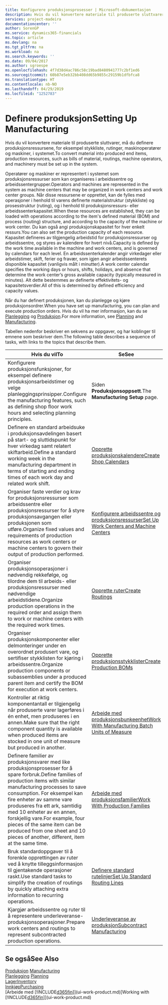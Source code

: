 ```yaml
---
title: Konfigurere produksjonsprosesser | Microsoft-dokumentasjon
description: Hvis du vil konvertere materiale til produserte sluttvarer, må du definere produksjonsressursene, for eksempel stykkliste, rutinger, maskinoperatører og maskiner, i systemet.
services: project-madeira
documentationcenter: ''
author: SorenGP
ms.service: dynamics365-financials
ms.topic: article
ms.devlang: na
ms.tgt_pltfrm: na
ms.workload: na
ms.search.keywords: ''
ms.date: 09/04/2017
ms.author: sgroespe
ms.openlocfilehash: 4f7d38d4ac786c58c19bad8480941777c2bf1ed6
ms.sourcegitcommit: 60b87e5eb32bb408dd65b9855c29159b1dfbfca8
ms.translationtype: HT
ms.contentlocale: nb-NO
ms.lasthandoff: 04/29/2019
ms.locfileid: "1252783"
---
```

# <a name="setting-up-manufacturing"></a><span data-ttu-id="d4261-103">Definere produksjon</span><span class="sxs-lookup"><span data-stu-id="d4261-103">Setting Up Manufacturing</span></span>
<span data-ttu-id="d4261-104">Hvis du vil konvertere materiale til produserte sluttvarer, må du definere produksjonsressursene, for eksempel stykkliste, rutinger, maskinoperatører og maskiner, i systemet.</span><span class="sxs-lookup"><span data-stu-id="d4261-104">To convert material into produced end items, production resources, such as bills of material, routings, machine operators, and machinery must be set up in the system.</span></span>

<span data-ttu-id="d4261-105">Operatører og maskiner er representert i systemet som produksjonsressurser som kan organiseres i arbeidssentre og arbeidssentergrupper.</span><span class="sxs-lookup"><span data-stu-id="d4261-105">Operators and machines are represented in the system as machine centers that may be organized in work centers and work center groups.</span></span> <span data-ttu-id="d4261-106">Når disse ressursene er opprettet, kan de fylles med operasjoner i henhold til varens definerte materialstruktur (stykkliste) og prosesstruktur (ruting), og i henhold til produksjonsressurs- eller arbeidssenterkapasitet.</span><span class="sxs-lookup"><span data-stu-id="d4261-106">When these resources are established, they can be loaded with operations according to the item's defined material (BOM) and process (routing) structure, and according to the capacity of the machine or work center.</span></span> <span data-ttu-id="d4261-107">Du kan også angi produksjonskapasitet for hver enkelt ressurs.</span><span class="sxs-lookup"><span data-stu-id="d4261-107">You can also set the production capacity of each resource.</span></span> <span data-ttu-id="d4261-108">Kapasitet defineres av tilgjengelig arbeidstid for produksjonsressurser og arbeidssentre, og styres av kalendere for hvert nivå.</span><span class="sxs-lookup"><span data-stu-id="d4261-108">Capacity is defined by the work time available in the machine and work centers, and is governed by calendars for each level.</span></span> <span data-ttu-id="d4261-109">En arbeidssenterkalender angir virkedager eller arbeidstimer, skift, ferier og fravær, som igjen angir arbeidssenterets disponible kapasitet (vanligvis målt i minutter).</span><span class="sxs-lookup"><span data-stu-id="d4261-109">A work center calendar specifies the working days or hours, shifts, holidays, and absence that determine the work center’s gross available capacity (typically measured in minutes).</span></span> <span data-ttu-id="d4261-110">Alt dette bestemmes av definerte effektivitets- og kapasitetsverdier.</span><span class="sxs-lookup"><span data-stu-id="d4261-110">All of this is determined by defined efficiency and capacity values.</span></span>  

<span data-ttu-id="d4261-111">Når du har definert produksjonen, kan du planlegge og kjøre produksjonsordrer.</span><span class="sxs-lookup"><span data-stu-id="d4261-111">When you have set up manufacturing, you can plan and execute production orders.</span></span> <span data-ttu-id="d4261-112">Hvis du vil ha mer informasjon, kan du se [Planlegging](production-planning.md) og [Produksjon](production-manage-manufacturing.md).</span><span class="sxs-lookup"><span data-stu-id="d4261-112">For more information, see [Planning](production-planning.md) and [Manufacturing](production-manage-manufacturing.md).</span></span>  

 <span data-ttu-id="d4261-113">Tabellen nedenfor beskriver en sekvens av oppgaver, og har koblinger til emnene som beskriver dem.</span><span class="sxs-lookup"><span data-stu-id="d4261-113">The following table describes a sequence of tasks, with links to the topics that describe them.</span></span>   

|<span data-ttu-id="d4261-114">**Hvis du vil**</span><span class="sxs-lookup"><span data-stu-id="d4261-114">**To**</span></span>|<span data-ttu-id="d4261-115">**Se**</span><span class="sxs-lookup"><span data-stu-id="d4261-115">**See**</span></span>|  
|------------|-------------|  
|<span data-ttu-id="d4261-116">Konfigurere produksjonsfunksjoner, for eksempel definere produksjonsarbeidstimer og velge planleggingsprinsipper.</span><span class="sxs-lookup"><span data-stu-id="d4261-116">Configure the manufacturing features, such as defining shop floor work hours and selecting planning principles.</span></span>|<span data-ttu-id="d4261-117">Siden **Produksjonsoppsett**.</span><span class="sxs-lookup"><span data-stu-id="d4261-117">The **Manufacturing Setup** page.</span></span>|  
|<span data-ttu-id="d4261-118">Definere en standard arbeidsuke i produksjonsavdelingen basert på start- og sluttidspunkt for hver virkedag samt relatert skiftarbeid.</span><span class="sxs-lookup"><span data-stu-id="d4261-118">Define a standard working week in the manufacturing department in terms of starting and ending times of each work day and related work shift.</span></span>|[<span data-ttu-id="d4261-119">Opprette produksjonskalendere</span><span class="sxs-lookup"><span data-stu-id="d4261-119">Create Shop Calendars</span></span>](production-how-to-create-work-center-calendars.md)|  
|<span data-ttu-id="d4261-120">Organiser faste verdier og krav for produksjonsressurser som arbeidssentre eller produksjonsressurser for å styre produksjonsavgangen eller produksjonen som utføre.</span><span class="sxs-lookup"><span data-stu-id="d4261-120">Organize fixed values and requirements of production resources as work centers or machine centers to govern their output of production performed.</span></span>|[<span data-ttu-id="d4261-121">Konfigurere arbeidssentre og produksjonsressurser</span><span class="sxs-lookup"><span data-stu-id="d4261-121">Set Up Work Centers and Machine Centers</span></span>](production-how-to-set-up-work-and-machine-centers.md)|
|<span data-ttu-id="d4261-122">Organiser produksjonsoperasjoner i nødvendig rekkefølge, og tilordne dem til arbeids- eller produksjonsressurser med nødvendige arbeidstidene.</span><span class="sxs-lookup"><span data-stu-id="d4261-122">Organize production operations in the required order and assign them to work or machine centers with the required work times.</span></span>|[<span data-ttu-id="d4261-123">Opprette ruter</span><span class="sxs-lookup"><span data-stu-id="d4261-123">Create Routings</span></span>](production-how-to-create-routings.md)|
|<span data-ttu-id="d4261-124">Organiser produksjonskomponenter eller delmonteringer under en overordnet produsert vare, og sertifiser stykklisten for kjøring i arbeidssentre.</span><span class="sxs-lookup"><span data-stu-id="d4261-124">Organize production components or subassemblies under a produced parent item and certify the BOM for execution at work centers.</span></span>|[<span data-ttu-id="d4261-125">Opprette produksjonsstykklister</span><span class="sxs-lookup"><span data-stu-id="d4261-125">Create Production BOMs</span></span>](production-how-to-create-production-boms.md)|
|<span data-ttu-id="d4261-126">Kontroller at riktig komponentantall er tilgjengelig når produserte varer lagerføres i én enhet, men produseres i en annen.</span><span class="sxs-lookup"><span data-stu-id="d4261-126">Make sure that the right component quantity is available when produced items are stocked in one unit of measure but produced in another.</span></span>|[<span data-ttu-id="d4261-127">Arbeide med produksjonsbunkeenhet</span><span class="sxs-lookup"><span data-stu-id="d4261-127">Work With Manufacturing Batch Units of Measure</span></span>](production-how-to-use-the-manufacturing-batch-unit-of-measure.md)|  
|<span data-ttu-id="d4261-128">Definere familier av produksjonsvarer med like produksjonsprosesser for å spare forbruk.</span><span class="sxs-lookup"><span data-stu-id="d4261-128">Define families of production items with similar manufacturing processes to save consumption.</span></span> <span data-ttu-id="d4261-129">For eksempel kan fire enheter av samme vare produseres fra ett ark, samtidig med 10 enheter av en annen, forskjellig vare.</span><span class="sxs-lookup"><span data-stu-id="d4261-129">For example, four pieces of the same item can be produced from one sheet and 10 pieces of another, different, item at the same time.</span></span>|[<span data-ttu-id="d4261-130">Arbeide med produksjonsfamilier</span><span class="sxs-lookup"><span data-stu-id="d4261-130">Work With Production Families</span></span>](production-how-work-family.md)|
|<span data-ttu-id="d4261-131">Bruk standardoppgaver til å forenkle opprettingen av ruter ved å knytte tilleggsinformasjon til gjentakende operasjoner raskt.</span><span class="sxs-lookup"><span data-stu-id="d4261-131">Use standard tasks to simplify the creation of routings by quickly attaching extra information to recurring operations.</span></span>|[<span data-ttu-id="d4261-132">Definere standard rutelinjer</span><span class="sxs-lookup"><span data-stu-id="d4261-132">Set Up Standard Routing Lines</span></span>](production-how-set-up-standard-routing-lines.md)|  
|<span data-ttu-id="d4261-133">Kjargjør arbeidssentre og ruter til å representere underleveranse-produksjonsoperasjoner.</span><span class="sxs-lookup"><span data-stu-id="d4261-133">Prepare work centers and routings to represent subcontracted production operations.</span></span>|[<span data-ttu-id="d4261-134">Underleveranse av produksjon</span><span class="sxs-lookup"><span data-stu-id="d4261-134">Subcontract Manufacturing</span></span>](production-how-to-subcontract-manufacturing.md)|  

## <a name="see-also"></a><span data-ttu-id="d4261-135">Se også</span><span class="sxs-lookup"><span data-stu-id="d4261-135">See Also</span></span>
<span data-ttu-id="d4261-136">[Produksjon](production-manage-manufacturing.md)  </span><span class="sxs-lookup"><span data-stu-id="d4261-136">[Manufacturing](production-manage-manufacturing.md)  </span></span>  
<span data-ttu-id="d4261-137">[Planlegging](production-planning.md) </span><span class="sxs-lookup"><span data-stu-id="d4261-137">[Planning](production-planning.md) </span></span>  
[<span data-ttu-id="d4261-138">Lager</span><span class="sxs-lookup"><span data-stu-id="d4261-138">Inventory</span></span>](inventory-manage-inventory.md)  
[<span data-ttu-id="d4261-139">Innkjøp</span><span class="sxs-lookup"><span data-stu-id="d4261-139">Purchasing</span></span>](purchasing-manage-purchasing.md)  
<span data-ttu-id="d4261-140">[Arbeide med [!INCLUDE[d365fin](includes/d365fin_md.md)]](ui-work-product.md)</span><span class="sxs-lookup"><span data-stu-id="d4261-140">[Working with [!INCLUDE[d365fin](includes/d365fin_md.md)]](ui-work-product.md)</span></span>

